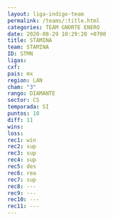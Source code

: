 ```yaml
---
layout: liga-indigo-team
permalink: /teams/:title.html
categories: TEAM GNORTE ENERO
date: 2020-08-29 10:29:20 +0700
title: STAMINA
team: STAMINA
ID: STMN
ligas: 
cxf: 
pais: mx
region: LAN
cham: "3"
rango: DIAMANTE
sector: CS
temporada: SI
puntos: 10
diff: 11
wins: 
loss: 
rec1: win
rec2: sup
rec3: sup
rec4: sup
rec5: des
rec6: rea
rec7: sup
rec8: ---
rec9: ---
rec10: ---
rec11: ---
---
```




